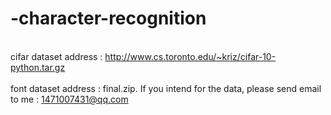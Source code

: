 # -character-recognition
<br> cifar dataset address : http://www.cs.toronto.edu/~kriz/cifar-10-python.tar.gz </br>
<br> font dataset address : final.zip. If you intend for the data, please send email to me : 1471007431@qq.com </br>
